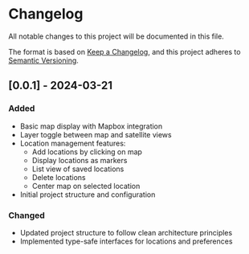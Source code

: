# Changelog

All notable changes to this project will be documented in this file.

The format is based on [Keep a Changelog](https://keepachangelog.com/en/1.0.0/),
and this project adheres to [Semantic Versioning](https://semver.org/spec/v2.0.0.html).

## [0.0.1] - 2024-03-21

### Added
- Basic map display with Mapbox integration
- Layer toggle between map and satellite views
- Location management features:
  - Add locations by clicking on map
  - Display locations as markers
  - List view of saved locations
  - Delete locations
  - Center map on selected location
- Initial project structure and configuration

### Changed
- Updated project structure to follow clean architecture principles
- Implemented type-safe interfaces for locations and preferences 